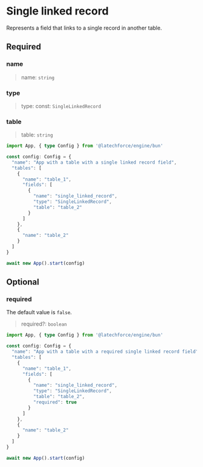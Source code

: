 # Single linked record

Represents a field that links to a single record in another table.

## Required

### name

>name: `string`

### type

>type: const: `SingleLinkedRecord`

### table

>table: `string`

```ts
import App, { type Config } from '@latechforce/engine/bun'

const config: Config = {
  "name": "App with a table with a single linked record field",
  "tables": [
    {
      "name": "table_1",
      "fields": [
        {
          "name": "single_linked_record",
          "type": "SingleLinkedRecord",
          "table": "table_2"
        }
      ]
    },
    {
      "name": "table_2"
    }
  ]
}

await new App().start(config)
```
## Optional

### required

The default value is `false`.
>required?: `boolean`

```ts
import App, { type Config } from '@latechforce/engine/bun'

const config: Config = {
  "name": "App with a table with a required single linked record field",
  "tables": [
    {
      "name": "table_1",
      "fields": [
        {
          "name": "single_linked_record",
          "type": "SingleLinkedRecord",
          "table": "table_2",
          "required": true
        }
      ]
    },
    {
      "name": "table_2"
    }
  ]
}

await new App().start(config)
```
